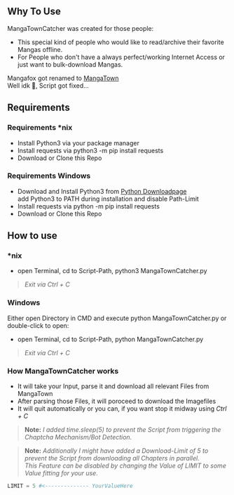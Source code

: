 ## Why To Use

MangaTownCatcher was created for those people:
* This special kind of people who would like to read/archive their favorite Mangas offline.
* For People who don't have a always perfect/working Internet Access or just want to bulk-download Mangas.

Mangafox got renamed to [MangaTown](http://www.mangatown.com/)  
Well idk :shrug:, Script got fixed...  

## Requirements

### Requirements \*nix

* Install Python3 via your package manager
* Install requests via python3 -m pip install requests
* Download or Clone this Repo

### Requirements Windows

* Download and Install Python3 from [Python Downloadpage](https://www.python.org/downloads/release/python-360/)  
add Python3 to PATH during installation and disable Path-Limit
* Install requests via python -m pip install requests
* Download or Clone this Repo

## How to use

### \*nix
* open Terminal, cd to Script-Path, python3 MangaTownCatcher.py

>*Exit via Ctrl + C*

### Windows
Either open Directory in CMD and execute python MangaTownCatcher.py or double-click to open:
* open Terminal, cd to Script-Path, python MangaTownCatcher.py

>*Exit via Ctrl + C*

### How MangaTownCatcher works

* It will take your Input, parse it and download all relevant Files from MangaTown
* After parsing those Files, it will poroceed to download the Imagefiles
* It will quit automatically or you can, if you want stop it midway using *Ctrl + C*

>**Note:** *I added time.sleep(5) to prevent the Script from triggering the Chaptcha Mechanism/Bot Detection.*  

>**Note:** *Additionally I might have added a Download-Limit of 5 to prevent the Script from downloading all Chapters in parallel.  
This Feature can be disabled by changing the Value of LIMIT to some Value fitting for your use.*

```python
LIMIT = 5 #<-------------- YourValueHere
```
